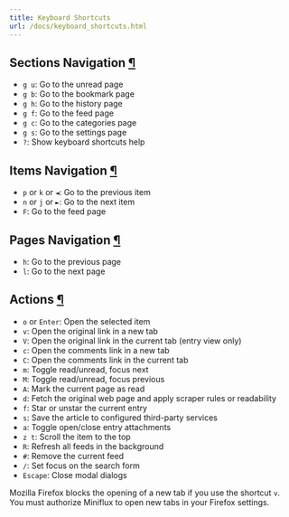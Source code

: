 ```yaml
---
title: Keyboard Shortcuts
url: /docs/keyboard_shortcuts.html
---
```

<h2 id="sections">Sections Navigation <a class="anchor" href="#sections" title="Permalink">¶</a></h2>

- `g u`: Go to the unread page
- `g b`: Go to the bookmark page
- `g h`: Go to the history page
- `g f`: Go to the feed page
- `g c`: Go to the categories page
- `g s`: Go to the settings page
- `?`: Show keyboard shortcuts help

<h2 id="items">Items Navigation <a class="anchor" href="#items" title="Permalink">¶</a></h2>

- `p` or `k` or `◄`: Go to the previous item
- `n` or `j` or `►`: Go to the next item
- `F`: Go to the feed page

<h2 id="pages">Pages Navigation <a class="anchor" href="#pages" title="Permalink">¶</a></h2>

- `h`: Go to the previous page
- `l`: Go to the next page

<h2 id="actions">Actions <a class="anchor" href="#actions" title="Permalink">¶</a></h2>

- `o` or `Enter`: Open the selected item
- `v`: Open the original link in a new tab
- `V`: Open the original link in the current tab (entry view only)
- `c`: Open the comments link in a new tab
- `C`: Open the comments link in the current tab
- `m`: Toggle read/unread, focus next
- `M`: Toggle read/unread, focus previous
- `A`: Mark the current page as read
- `d`: Fetch the original web page and apply scraper rules or readability
- `f`: Star or unstar the current entry
- `s`: Save the article to configured third-party services
- `a`: Toggle open/close entry attachments
- `z t`: Scroll the item to the top
- `R`: Refresh all feeds in the background
- `#`: Remove the current feed
- `/`: Set focus on the search form
- `Escape`: Close modal dialogs

<p class="warning">
Mozilla Firefox blocks the opening of a new tab if you use the
shortcut <code>v</code>. You must authorize Miniflux to open new tabs in your
Firefox settings.
</p>

